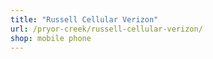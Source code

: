 ```yaml
---
title: "Russell Cellular Verizon"
url: /pryor-creek/russell-cellular-verizon/
shop: mobile phone
---
```


